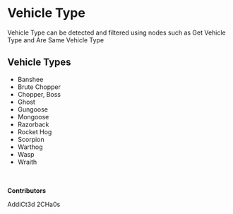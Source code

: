 # Vehicle Type
Vehicle Type can be detected and filtered using nodes such as Get Vehicle Type and Are Same Vehicle Type

## Vehicle Types
* Banshee
* Brute Chopper
* Chopper, Boss
* Ghost
* Gungoose
* Mongoose
* Razorback
* Rocket Hog
* Scorpion
* Warthog
* Wasp
* Wraith

\
\
**Contributors**

AddiCt3d 2CHa0s